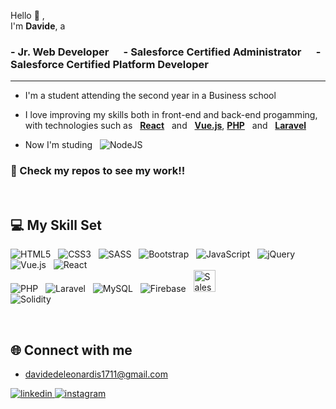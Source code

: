 Hello 👋 ,<br>
I'm <strong>Davide</strong>, a

### - Jr. Web Developer &nbsp;&nbsp;&nbsp;&nbsp; - Salesforce Certified Administrator &nbsp;&nbsp;&nbsp;&nbsp; - Salesforce Certified Platform Developer

<hr>

- I'm a student attending the second year in a Business school

- I love improving my skills both in front-end and back-end progamming, with technologies such as &nbsp; <u><strong>React</strong></u> &nbsp; and &nbsp; <u><strong>Vue.js</strong></u>, <u><strong>PHP</strong></u> &nbsp; and &nbsp; <u><strong>Laravel</strong></u>
  

- Now I'm studing &nbsp; ![NodeJS](https://img.shields.io/badge/node.js-6DA55F?style=for-the-badge&logo=node.js&logoColor=white) &nbsp;

### 🚀 Check my repos to see my work!!

<br>  

## 💻 My Skill Set  

![HTML5](https://img.shields.io/badge/html5-%23E34F26.svg?style=for-the-badge&logo=html5&logoColor=white) &nbsp;
![CSS3](https://img.shields.io/badge/css3-%231572B6.svg?style=for-the-badge&logo=css3&logoColor=white) &nbsp;
![SASS](https://img.shields.io/badge/SASS-hotpink.svg?style=for-the-badge&logo=SASS&logoColor=white) &nbsp;
![Bootstrap](https://img.shields.io/badge/bootstrap-%23563D7C.svg?style=for-the-badge&logo=bootstrap&logoColor=white) &nbsp;
![JavaScript](https://img.shields.io/badge/javascript-%23323330.svg?style=for-the-badge&logo=javascript&logoColor=%23F7DF1E) &nbsp;
![jQuery](https://img.shields.io/badge/jquery-%230769AD.svg?style=for-the-badge&logo=jquery&logoColor=white) &nbsp;
![Vue.js](https://img.shields.io/badge/vuejs-%2335495e.svg?style=for-the-badge&logo=vuedotjs&logoColor=%234FC08D) &nbsp;
![React](https://img.shields.io/badge/react-%2320232a.svg?style=for-the-badge&logo=react&logoColor=%2361DAFB) &nbsp;
<br>
![PHP](https://img.shields.io/badge/php-%23777BB4.svg?style=for-the-badge&logo=php&logoColor=white) &nbsp;
![Laravel](https://img.shields.io/badge/laravel-%23FF2D20.svg?style=for-the-badge&logo=laravel&logoColor=white) &nbsp;
![MySQL](https://img.shields.io/badge/mysql-%2300f.svg?style=for-the-badge&logo=mysql&logoColor=white) &nbsp;
![Firebase](https://img.shields.io/badge/firebase-%23039BE5.svg?style=for-the-badge&logo=firebase) &nbsp;
<img src="https://profilinator.rishav.dev/skills-assets/salesforce.png" alt="Salesforce" height="35" /> 
<br>
![Solidity](https://img.shields.io/badge/Solidity-%23363636.svg?style=for-the-badge&logo=solidity&logoColor=white)

<br>

## 🌐 Connect with me  

- davidedeleonardis1711@gmail.com
<a href="https://linkedin.com/in/davide-de-leonardis" target="_blank">
<img src=https://img.shields.io/badge/linkedin-%231E77B5.svg?&style=for-the-badge&logo=linkedin&logoColor=white alt=linkedin style="margin-bottom: 5px;" />
</a>
<a href="https://instagram.com/davidedeleoanrdis_" target="_blank">
<img src=https://img.shields.io/badge/instagram-%23000000.svg?&style=for-the-badge&logo=instagram&logoColor=white alt=instagram style="margin-bottom: 5px;" />
</a>
